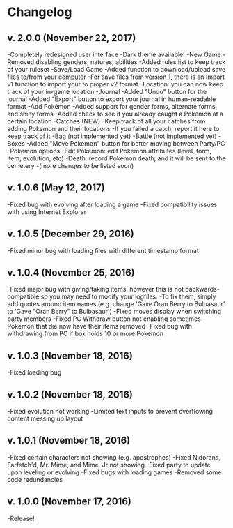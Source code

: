# Changelog

## v. 2.0.0 (November 22, 2017)
-Completely redesigned user interface
	-Dark theme available!
-New Game
	-Removed disabling genders, natures, abilities
	-Added rules list to keep track of your ruleset
-Save/Load Game
	-Added function to download/upload save files to/from your computer
	-For save files from version 1, there is an Import v1 function to import your to proper v2 format
-Location: you can now keep track of your in-game location
-Journal
	-Added "Undo" button for the journal
	-Added "Export" button to export your journal in human-readable format
-Add Pokémon
	-Added support for gender forms, alternate forms, and shiny forms
	-Added check to see if you already caught a Pokemon at a certain location
-Catches (NEW)
	-Keep track of all your catches from adding Pokemon and their locations
	-If you failed a catch, report it here to keep track of it
-Bag (not implemented yet)
-Battle (not implemented yet)
-Boxes
	-Added "Move Pokemon" button for better moving between Party/PC
-Pokemon options
	-Edit Pokemon: edit Pokemon attributes (level, form, item, evolution, etc)
	-Death: record Pokemon death, and it will be sent to the cemetery
-(more changes to be listed soon)

## v. 1.0.6 (May 12, 2017)
-Fixed bug with evolving after loading a game
-Fixed compatibility issues with using Internet Explorer

## v. 1.0.5 (December 29, 2016)
-Fixed minor bug with loading files with different timestamp format

## v. 1.0.4 (November 25, 2016)
-Fixed major bug with giving/taking items, however this is not backwards-compatible so you may need to modify your logfiles.
	-To fix them, simply add quotes around item names (e.g. change 'Gave Oran Berry to Bulbasaur' to 'Gave "Oran Berry" to Bulbasaur')
-Fixed moves display when switching party members
-Fixed PC Withdraw button not enabling sometimes
-Pokemon that die now have their items removed
-Fixed bug with withdrawing from PC if box holds 10 or more Pokemon

## v. 1.0.3 (November 18, 2016)
-Fixed loading bug

## v. 1.0.2 (November 18, 2016)
-Fixed evolution not working
-Limited text inputs to prevent overflowing content messing up layout

## v. 1.0.1 (November 18, 2016)
-Fixed certain characters not showing (e.g. apostrophes)
-Fixed Nidorans, Farfetch'd, Mr. Mime, and Mime. Jr not showing
-Fixed party to update upon leveling or evolving
-Fixed bugs with loading games
-Removed some code redundancies

## v. 1.0.0 (November 17, 2016)
-Release!
